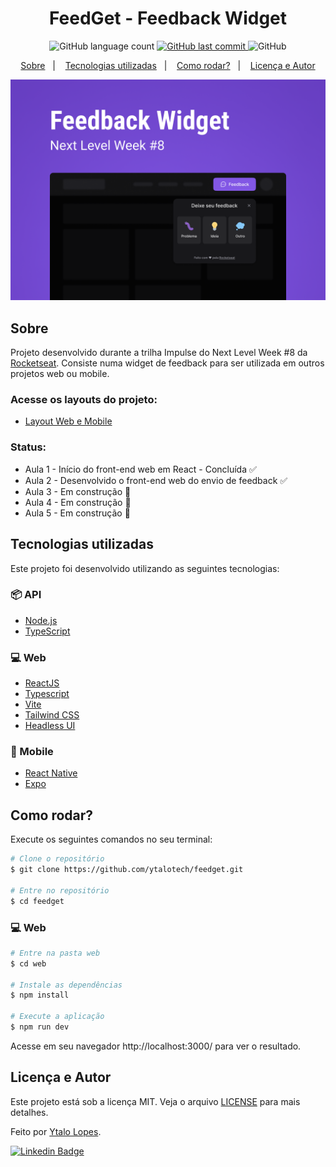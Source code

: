 <!-- <p align="center">
   <a href="https://github.com/ytalotech/feedget/blob/main/README-en.md">English</a>&nbsp;&nbsp;&nbsp;•&nbsp;&nbsp;
   <a href="https://github.com/ytalotech/feedget/blob/main/README.md">Português (Brasil)</a>
</p> -->

<h1 align="center">FeedGet - Feedback Widget</h1>

<p align="center">
  <img alt="GitHub language count" src="https://img.shields.io/badge/languages-4-835AFD">
  <a href="https://github.com/ytalotech/feedget/commits/main">
    <img alt="GitHub last commit" src="https://img.shields.io/badge/last%20commit-yesterday-835AFD">
  </a>
  <img alt="GitHub" src="https://img.shields.io/badge/license-MIT-835AFD">
</p>

<p align="center">
  <a href="#sobre">Sobre</a>&nbsp;&nbsp;&nbsp;|&nbsp;&nbsp;&nbsp;
  <a href="#tecnologias-utilizadas">Tecnologias utilizadas</a>&nbsp;&nbsp;&nbsp;|&nbsp;&nbsp;&nbsp;
  <a href="#como-rodar">Como rodar?</a>&nbsp;&nbsp;&nbsp;|&nbsp;&nbsp;&nbsp;
  <a href="#licença-e-autor">Licença e Autor</a>
</p>

![cover](.github/cover.png?style=flat)

## Sobre

Projeto desenvolvido durante a trilha Impulse do Next Level Week #8 da [Rocketseat](https://rocketseat.com.br/). Consiste numa widget de feedback para ser utilizada em outros projetos web ou mobile.

### Acesse os layouts do projeto:

- [Layout Web e Mobile](https://www.figma.com/community/file/1102912516166573468)

### Status:

- Aula 1 - Início do front-end web em React - Concluída ✅
- Aula 2 - Desenvolvido o front-end web do envio de feedback ✅
- Aula 3 - Em construção 🚧
- Aula 4 - Em construção 🚧
- Aula 5 - Em construção 🚧

## Tecnologias utilizadas

Este projeto foi desenvolvido utilizando as seguintes tecnologias:

### 📦 API

- [Node.js](https://nodejs.org/en/)
- [TypeScript](https://www.typescriptlang.org/)

### 💻 Web

- [ReactJS](https://reactjs.org/)
- [Typescript](https://www.typescriptlang.org/)
- [Vite](https://vitejs.dev/)
- [Tailwind CSS](https://tailwindcss.com/)
- [Headless UI](https://headlessui.dev/)

### 📱 Mobile

- [React Native](https://reactnative.dev/)
- [Expo](https://expo.dev/)

## Como rodar?

Execute os seguintes comandos no seu terminal:

```bash
# Clone o repositório
$ git clone https://github.com/ytalotech/feedget.git

# Entre no repositório
$ cd feedget
```

<!-- ### 📦 API


```bash
# Entre na pasta do backend
$ cd backend

# Faça uma copia do arquivo `.env.example` para `.env` e preencha com as suas credenciais do GitHub
$ cp .env.example .env

# Instale as dependências
$ yarn

# Execute as migrations
$ yarn prisma migrate dev

# Inicie o servidor
$ yarn dev
```

Acesse a API em http://localhost:4000 -->

### 💻 Web

```bash
# Entre na pasta web
$ cd web

# Instale as dependências
$ npm install

# Execute a aplicação
$ npm run dev
```

Acesse em seu navegador http://localhost:3000/ para ver o resultado.

<!-- ### 📱 Mobile
> Para utilizar o servidor com a aplicação mobile, é necessário criar uma conta no [Expo](https://expo.dev/), criar um projeto com o nome `nlwheatapp` e colocar https://auth.expo.io/@[seu-user]/nlwheatapp nos campos "Homepage URL" e "Authorization callback URL" do seu OAuth App

```bash
# Entre na pasta mobile
$ cd mobile

# Instale as dependências
$ yarn

# Execute a aplicação
$ expo start
```

Para ver o resultado da versão mobile você precisa de um smartphone com o aplicativo [Expo](https://play.google.com/store/apps/details?id=host.exp.exponent) instalado ou um emulador android/ios.

Depois de executar a aplicação, leia o QRCode pelo aplicativo. -->

## Licença e Autor

Este projeto está sob a licença MIT. Veja o arquivo [LICENSE](https://github.com/ytalotech/feedget/main/LICENSE) para mais detalhes.

Feito por [Ytalo Lopes](https://github.com/ytalotech).

[![Linkedin Badge](https://img.shields.io/badge/-Ytalo%20Lopes-blue?style=flat-square&logo=Linkedin&logoColor=white&link=https://www.linkedin.com/in/ytalolopes/)](https://www.linkedin.com/in/ytalolopes/)

